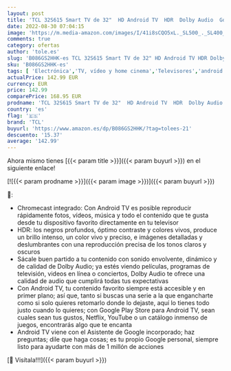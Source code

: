 ```yaml
---
layout: post
title: 'TCL 32S615 Smart TV de 32"  HD Android TV  HDR  Dolby Audio  Google Assistant  Chromecast & Google Home '
date: 2022-08-30 07:04:15
image: 'https://m.media-amazon.com/images/I/41i8sCQO5xL._SL500_._SL400_.jpg'
comments: true
category: ofertas
author: 'tole.es'
slug: 'B086GS2HHK-es TCL 32S615 Smart TV de 32" HD Android TV HDR Dolby Audio...'
sku: 'B086GS2HHK-es'
tags: [ 'Electrónica','TV, vídeo y home cinema','Televisores','android','tcl','🇪🇸', ]
actualPrice: 142.99 EUR
currency: EUR
price: 142.99
comparePrice: 168.95 EUR
prodname: 'TCL 32S615 Smart TV de 32"  HD Android TV  HDR  Dolby Audio  Google Assistant  Chromecast & Google Home '
country: 'es'
flag: '🇪🇸'
brand: 'TCL'
buyurl: 'https://www.amazon.es/dp/B086GS2HHK/?tag=tolees-21'
descuento: '15.37'
average: '142.99'
---
```


Ahora mismo tienes [{{< param title >}}]({{< param buyurl >}}) en el siguiente enlace!

[![{{< param prodname >}}]({{< param image >}})]({{< param buyurl >}})

🔎:

- Chromecast integrado: Con Android TV es posible reproducir rápidamente fotos, vídeos, música y todo el contenido que te gusta desde tu dispositivo favorito directamente en tu televisor
- HDR: los negros profundos, óptimo contraste y colores vivos, produce un brillo intenso, un color vivo y preciso, e imágenes detalladas y deslumbrantes con una reproducción precisa de los tonos claros y oscuros
- Sácale buen partido a tu contenido con sonido envolvente, dinámico y de calidad de Dolby Audio; ya estés viendo películas, programas de televisión, videos en línea o conciertos, Dolby Audio te ofrece una calidad de audio que cumplirá todas tus expectativas
- Con Android TV, tu contenido favorito siempre está accesible y en primer plano; así que, tanto si buscas una serie a la que engancharte como si solo quieres retomarlo donde lo dejaste, aquí lo tienes todo justo cuando lo quieres; con Google Play Store para Android TV, sean cuales sean tus gustos, Netflix, YouTube o un catálogo inmenso de juegos, encontrarás algo que te encanta
- Android TV viene con el Asistente de Google incorporado; haz preguntas; dile que haga cosas; es tu propio Google personal, siempre listo para ayudarte con más de 1 millón de acciones

[🛒 Visítala!!!]({{< param buyurl >}})
